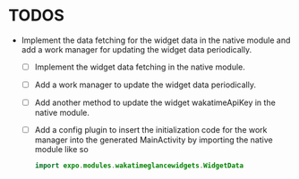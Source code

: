 # TODOS

- Implement the data fetching for the widget data in the native module and add a work manager for updating the widget data periodically.
  - [ ] Implement the widget data fetching in the native module.
  - [ ] Add a work manager to update the widget data periodically.
  - [ ] Add another method to update the widget  wakatimeApiKey in the native module.
  - [ ] Add a config plugin to insert the initialization code for the work manager into the generated MainActivity by importing the native module like so
    ```kotlin
    import expo.modules.wakatimeglancewidgets.WidgetData
    ```

 
